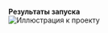 **Результаты запуска**  
![Иллюстрация к проекту](https://github.com/jon//python_homework/lab3_test/issue-02/result.png)
